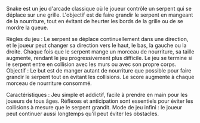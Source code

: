 Snake est un jeu d'arcade classique où le joueur contrôle un serpent qui se déplace sur une grille. L'objectif est de faire grandir le serpent en mangeant de la nourriture, tout en évitant de heurter les bords de la grille ou de se mordre la queue.

Règles du jeu :
Le serpent se déplace continuellement dans une direction, et le joueur peut changer sa direction vers le haut, le bas, la gauche ou la droite.
Chaque fois que le serpent mange un morceau de nourriture, sa taille augmente, rendant le jeu progressivement plus difficile.
Le jeu se termine si le serpent entre en collision avec les murs ou avec son propre corps.
Objectif :
Le but est de manger autant de nourriture que possible pour faire grandir le serpent tout en évitant les collisions. Le score augmente à chaque morceau de nourriture consommé.

Caractéristiques :
Jeu simple et addictif, facile à prendre en main pour les joueurs de tous âges.
Réflexes et anticipation sont essentiels pour éviter les collisions à mesure que le serpent grandit.
Mode de jeu infini : le joueur peut continuer aussi longtemps qu'il peut éviter les obstacles.
